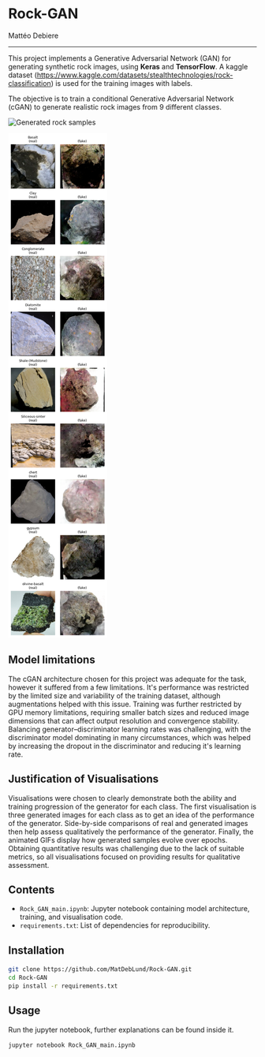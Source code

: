 # Rock-GAN
Mattéo Debiere

___
This project implements a Generative Adversarial Network (GAN) for generating synthetic rock images, using **Keras** and **TensorFlow**. A kaggle dataset (https://www.kaggle.com/datasets/stealthtechnologies/rock-classification) is used for the training images with labels.

The objective is to train a conditional Generative Adversarial Network (cGAN) to generate realistic rock images from 9 different classes.

![Generated rock samples](figs/diatomite_training.gif)

![Real and fake samples](figs/real_fake.png)

## Model limitations
The cGAN architecture chosen for this project was adequate for the task, however it suffered from a few limitations. It's performance was restricted by the limited size and variability of the training dataset, although augmentations helped with this issue. Training was further restricted by GPU memory limitations, requiring smaller batch sizes and reduced image dimensions that can affect output resolution and convergence stability. Balancing generator–discriminator learning rates was challenging, with the discriminator model dominating in many circumstances, which was helped by increasing the dropout in the discriminator and reducing it's learning rate.

## Justification of Visualisations
Visualisations were chosen to clearly demonstrate both the ability and training progression of the generator for each class. The first visualisation is three generated images for each class as to get an idea of the performance of the generator. Side-by-side comparisons of real and generated images then help assess qualitatively the performance of the generator. Finally, the animated GIFs display how generated samples evolve over epochs. Obtaining quantitative results was challenging due to the lack of suitable metrics, so all visualisations focused on providing results for qualitative assessment.

## Contents
- `Rock_GAN_main.ipynb`: Jupyter notebook containing model architecture, training, and visualisation code.
- `requirements.txt`: List of dependencies for reproducibility.

## Installation
```bash
git clone https://github.com/MatDebLund/Rock-GAN.git
cd Rock-GAN
pip install -r requirements.txt
```
## Usage

Run the jupyter notebook, further explanations can be found inside it.
```bash
jupyter notebook Rock_GAN_main.ipynb
```
